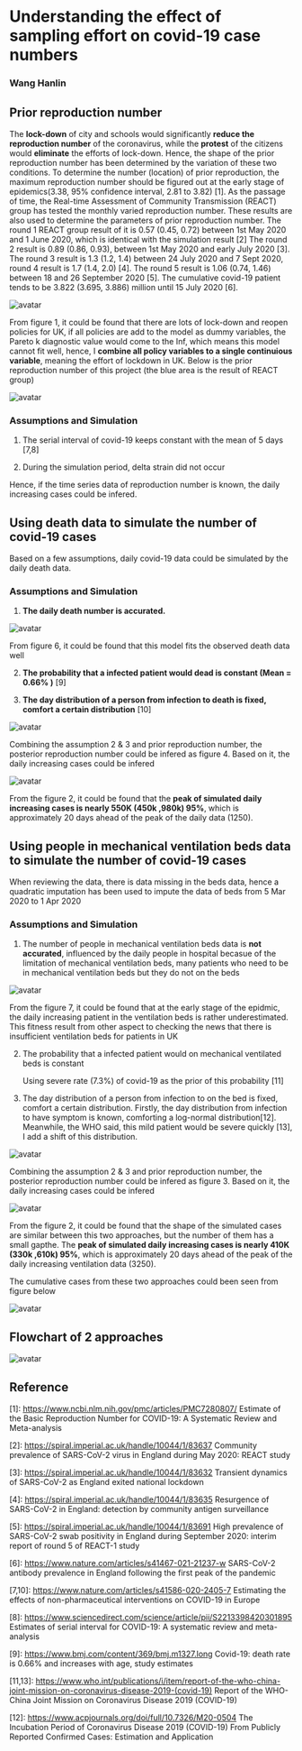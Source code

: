 # Understanding the effect of sampling effort on covid-19 case numbers

### Wang Hanlin

## Prior reproduction number

The **lock-down** of city and schools would significantly **reduce the reproduction number** of the coronavirus, while the **protest** of the citizens would **eliminate** the efforts of lock-down. Hence, the shape of the prior reproduction number has been determined by the variation of these two conditions. To determine the number (location) of prior reproduction, the maximum reproduction number should be figured out at the early stage of epidemics(3.38, 95% confidence interval, 2.81 to 3.82) [1]. As the passage of time, the Real-time Assessment of Community Transmission (REACT) group has tested the monthly varied reproduction number. These results are also used to determine the parameters of prior reproduction number. The round 1 REACT group result of it is 0.57 (0.45, 0.72) between 1st May 2020 and 1 June 2020, which is identical with the simulation result [2] The round 2 result is 0.89 (0.86, 0.93), between 1st May 2020 and early July 2020 [3]. The round 3 result is 1.3 (1.2, 1.4) between 24 July 2020 and 7 Sept 2020, round 4 result is 1.7 (1.4, 2.0) [4]. The round 5 result is 1.06 (0.74, 1.46) between 18 and 26 September 2020 [5]. The cumulative covid-19 patient tends to be 3.822 (3.695, 3.886) million until 15 July 2020 [6].

![avatar](/chart/timeline.png)

From figure 1, it could be found that there are lots of lock-down and reopen policies for UK, if all policies are add to the model as dummy variables, the Pareto k diagnostic value would come to the Inf, which means this model cannot fit well, hence, I **combine all policy variables to a single continuious variable**, meaning the effort of lockdown in UK. Below is the prior reproduction number of this project (the blue area is the result of REACT group)

![avatar](/chart/chart/chart_01.png)

### Assumptions and Simulation

1. The serial interval of covid-19 keeps constant with the mean of 5 days [7,8]

2. During the simulation period, delta strain did not occur

Hence, if the time series data of reproduction number is known, the daily increasing cases could be infered.

## Using death data to simulate the number of covid-19 cases

Based on a few assumptions, daily covid-19 data could be simulated by the daily death data.

### Assumptions and Simulation

1. **The daily death number is accurated.**

![avatar](/chart/chart/chart_02.png)

From figure 6, it could be found that this model fits the observed death data well

2. **The probability that a infected patient would dead is constant (Mean = 0.66% )** [9]

3. **The day distribution of a person from infection to death is fixed, comfort a certain distribution** [10]

![avatar](/chart/chart/chart_04.png)

Combining the assumption 2 & 3 and prior reproduction number, the posterior reproduction number could be infered as figure 4. Based on it, the daily increasing cases could be infered

![avatar](/chart/chart/chart_03.png)

From the figure 2, it could be found that the **peak of simulated daily increasing cases is nearly 550K (450k ,980k) 95%**, which is approximately 20 days ahead of the peak of the daily data (1250). 

## Using people in mechanical ventilation beds data to simulate the number of covid-19 cases

When reviewing the data, there is data missing in the beds data, hence a quadratic imputation has been used to impute the data of beds from 5 Mar 2020 to 1 Apr 2020

### Assumptions and Simulation

1. The number of people in mechanical ventilation beds data is **not accurated**, influenced by the daily people in hospital becasue of the limitation of mechanical ventilation beds, many patients who need to be in mechanical ventilation beds but they do not on the beds

![avatar](/chart/chart/chart_05.png)

From the figure 7, it could be found that at the early stage of the epidmic, the daily increasing patient in the ventilation beds is rather underestimated. This fitness result from other aspect to checking the news that there is insufficient ventilation beds for patients in UK

2. The probability that a infected patient would on mechanical ventilated beds is constant

    Using severe rate (7.3%) of covid-19 as the prior of this probability  [11] 
    
3. The day distribution of a person from infection to on the bed is fixed, comfort a certain distribution. Firstly, the day distribution from infection to have symptom is known, comforting a log-normal distribution[12]. Meanwhile, the WHO said, this mild patient would be severe quickly [13], I add a shift of this distribution. 

![avatar](/chart/chart/chart_06.png)

Combining the assumption 2 & 3 and prior reproduction number, the posterior reproduction number could be infered as figure 3. Based on it, the daily increasing cases could be infered

![avatar](/chart/chart/chart_07.png)

From the figure 2, it could be found that the shape of the simulated cases are similar between this two approaches, but the number of them has a small gapthe. The **peak of simulated daily increasing cases is nearly 410K (330k ,610k) 95%**, which is approximately 20 days ahead of the peak of the daily increasing ventilation data (3250). 

The cumulative cases from these two approaches could been seen from figure below

![avatar](/chart/chart/chart_08.png)

## Flowchart of 2 approaches

![avatar](/chart/flowchart.png)

## Reference

[1]: https://www.ncbi.nlm.nih.gov/pmc/articles/PMC7280807/ Estimate of the Basic Reproduction Number for COVID-19: A Systematic Review and Meta-analysis

[2]:  https://spiral.imperial.ac.uk/handle/10044/1/83637 Community prevalence of SARS-CoV-2 virus in England during May 2020: REACT study

[3]: https://spiral.imperial.ac.uk/handle/10044/1/83632 Transient dynamics of SARS-CoV-2 as England exited national lockdown

[4]: https://spiral.imperial.ac.uk/handle/10044/1/83635 Resurgence of SARS-CoV-2 in England: detection by community antigen surveillance

[5]: https://spiral.imperial.ac.uk/handle/10044/1/83691 High prevalence of SARS-CoV-2 swab positivity in England during September 2020: interim report of round 5 of REACT-1 study

[6]: https://www.nature.com/articles/s41467-021-21237-w SARS-CoV-2 antibody prevalence in England following the first peak of the pandemic

[7,10]: https://www.nature.com/articles/s41586-020-2405-7 Estimating the effects of non-pharmaceutical interventions on COVID-19 in Europe

[8]: https://www.sciencedirect.com/science/article/pii/S2213398420301895 Estimates of serial interval for COVID-19: A systematic review and meta-analysis

[9]: https://www.bmj.com/content/369/bmj.m1327.long Covid-19: death rate is 0.66% and increases with age, study estimates 

[11,13]: https://www.who.int/publications/i/item/report-of-the-who-china-joint-mission-on-coronavirus-disease-2019-(covid-19)    Report of the WHO-China Joint Mission on Coronavirus Disease 2019 (COVID-19)

[12]: https://www.acpjournals.org/doi/full/10.7326/M20-0504    The Incubation Period of Coronavirus Disease 2019 (COVID-19) From Publicly Reported Confirmed Cases: Estimation and Application
